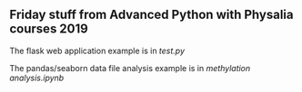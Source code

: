 ## Friday stuff from Advanced Python with Physalia courses 2019

The flask web application example is in *test.py*

The pandas/seaborn data file analysis example is in *methylation analysis.ipynb*
